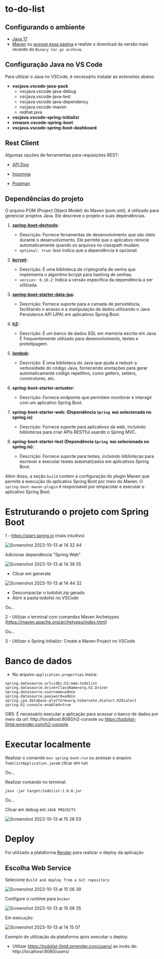 # to-do-list


## Configurando o ambiente 

* [Java 17](https://download.oracle.com/java/17/archive/jdk-17.0.3.1_macos-x64_bin.dmg)
* [Maven](https://dlcdn.apache.org/maven/maven-3/3.9.5/binaries/apache-maven-3.9.5-bin.tar.gz) ou [acesse essa página](https://maven.apache.org/download.cgi) e realize o download da versão mais recente do `Binary tar.gz archive`.

## Configuração Java no VS Code

Para utilizar o Java no VSCode, é necessário instalar as extensões abaixo

- **vscjava.vscode-java-pack**
    - vscjava.vscode-java-debug
    - vscjava.vscode-java-test
    - vscjava.vscode-java-dependency
    - vscjava.vscode-maven
    - redhat.java
- **vscjava.vscode-spring-initializr**
- **vmware.vscode-spring-boot**
- **vscjava.vscode-spring-boot-dashboard**

## Rest Client
Algumas opções de ferramentas para requisições REST:

* [API Dog](https://apidog.com/download/)

* [Insomnia](https://insomnia.rest/download)

* [Postman](https://www.postman.com/downloads/)

## Dependências do projeto
O arquivo POM (Project Object Model) do Maven (pom.xml), é utilizado para gerenciar projetos Java. Ele descreve o projeto e suas dependências.

1. **[spring-boot-devtools](https://docs.spring.io/spring-boot/docs/1.5.16.RELEASE/reference/html/using-boot-devtools.html):** 
   - Descrição: Fornece ferramentas de desenvolvimento que são úteis durante o desenvolvimento. Ele permite que o aplicativo reinicie automaticamente quando os arquivos no classpath mudam.
   - `optional: true`: Isso indica que a dependência é opcional.

2. **[bcrypt](https://github.com/patrickfav/bcrypt):**
   - Descrição: É uma biblioteca de criptografia de senha que implementa o algoritmo bcrypt para hashing de senhas.
   - `version: 0.10.2`: Indica a versão específica da dependência a ser utilizada.

3. **[spring-boot-starter-data-jpa](https://spring.io/projects/spring-data-jpa):**
   - Descrição: Fornece suporte para a camada de persistência, facilitando o acesso e a manipulação de dados utilizando o Java Persistence API (JPA) em aplicativos Spring Boot.
   
4. **[h2](http://h2database.com/html/main.html):**
   - Descrição: É um banco de dados SQL em memória escrito em Java. É frequentemente utilizado para desenvolvimento, testes e prototipagem.

5. **[lombok](https://projectlombok.org/setup/maven):**
   - Descrição: É uma biblioteca do Java que ajuda a reduzir a verbosidade do código Java, fornecendo anotações para gerar automaticamente código repetitivo, como getters, setters, construtores, etc.

6. **spring-boot-starter-actuator:**
   - Descrição: Fornece endpoints que permitem monitorar e interagir com um aplicativo Spring Boot.

7. **spring-boot-starter-web: (Dependência `Spring Web` selecionada no spring.io)**
   - Descrição: Fornece suporte para aplicativos da web, incluindo bibliotecas para criar APIs RESTful usando o Spring MVC.

8. **spring-boot-starter-test (Dependência `Spring Web` selecionada no spring.io):**
   - Descrição: Fornece suporte para testes, incluindo bibliotecas para escrever e executar testes automatizados em aplicativos Spring Boot.

Além disso, a seção `build` contém a configuração do plugin Maven que permite a execução do aplicativo Spring Boot por meio do Maven. O `spring-boot-maven-plugin` é responsável por empacotar e executar o aplicativo Spring Boot.

# Estruturando o projeto com Spring Boot

1 - https://start.spring.io (mais intuitivo)

![Screenshot 2023-10-13 at 14 32 44](https://github.com/mtsfreitas/to-do-list/assets/21324690/1b3d9d57-8c98-4a48-bd0f-c329a0376f9e)

Adicionar dependência "Spring Web"

![Screenshot 2023-10-13 at 14 36 55](https://github.com/mtsfreitas/to-do-list/assets/21324690/ea934738-8fa2-4e20-8f4c-e88ec6d3c702)

* Clicar em generate

![Screenshot 2023-10-13 at 14 44 32](https://github.com/mtsfreitas/to-do-list/assets/21324690/0dd49839-3bfe-40f0-9c87-5a0852058b98)

* Descompactar o todolist.zip gerado
* Abrir a pasta todolist no VSCode

Ou...

2 - Utilizar o terminal com comandos Maven Archetypes (https://maven.apache.org/archetypes/index.html)

Ou...

3 - Utilizar o Spring Initializr: Create a Maven Project no VSCode

# Banco de dados

* No arquivo `application.properties` insira:

```tsx
spring.datasource.url=jdbc:h2:mem:todolist
spring.datasource.driverClassName=org.h2.Driver
spring.datasource.username=admin
spring.datasource.password=admin
spring.jpa.database-platform=org.hibernate.dialect.H2Dialect
spring.h2.console.enabled=true
```

OBS: É necessário executar a aplicação para acessar o banco de dados por meio da url: http://localhost:8080/h2-console ou https://todolist-0ntd.onrender.com/h2-console

# Executar localmente

Realizar o comando `mvn spring-boot:run` ou acessar o arquivo `TodolistApplication.java`e clicar em run

Ou...

Realizar comando no terminal:

`java -jar target/todolist-1.0.0.jar`

Ou...

Clicar em debug em `JAVA PROJECTS`

![Screenshot 2023-10-13 at 15 26 03](https://github.com/mtsfreitas/to-do-list/assets/21324690/184b2939-ca68-4a21-b4a4-e356fac403e7)


# Deploy 
Foi utilizado a plataforma [Render](https://dashboard.render.com) para realizar o deploy da aplicação

## Escolha Web Service
Selecione `Build and deploy from a Git repository`

![Screenshot 2023-10-13 at 15 06 39](https://github.com/mtsfreitas/to-do-list/assets/21324690/604ae3f0-e32d-434b-aebb-ae15f5aca8cb)

Configure o runtime para `Docker`

![Screenshot 2023-10-13 at 15 08 35](https://github.com/mtsfreitas/to-do-list/assets/21324690/67821779-9a5b-42c4-949f-1680001571fc)

Em execução:

![Screenshot 2023-10-13 at 14 15 07](https://github.com/mtsfreitas/to-do-list/assets/21324690/b12c5bac-8512-4100-875d-4d7776bf5e90)

Exemplo de utilização da plataforma após executar o deploy:
* Utilizar https://todolist-0ntd.onrender.com/users/ ao invés de: http://localhost:8080/users/

